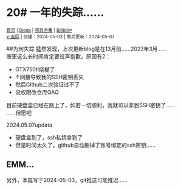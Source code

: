 # 20# 一年的失踪……
<small><a href="/">首页</a> | <a href="/blogs">Blogs</a> | <a href="/Project">项目合集</a> | <a href="https://space.bilibili.com/1987247870">Bilibili↗</a><br><a href="../../">←返回</a> |
 创建：2024-05-03 | 最后更新：2024-05-07</small><br>

##为何失踪
猛然发现，上次更新blog是在13月前……2023年3月……<br>
断更这么长时间肯定要说声抱歉，原因有2：
* GTX750ti烧糊了
* ↑间接导致我的SSH密钥丢失
* 然后Github二次验证过不了
* 没权限改仓库QAQ

目前硬盘盒已经在路上了，如若一切顺利，我就可以拿到SSH密钥了……<br>
……但愿吧

2024.05.07updata
* 硬盘盒到了，ssh私钥拿到了
* 但是时间太久了，github自动删掉了账号绑定的ssh密钥……

## EMM…
另外，本篇写于2024-05-03，git推送可能推迟……